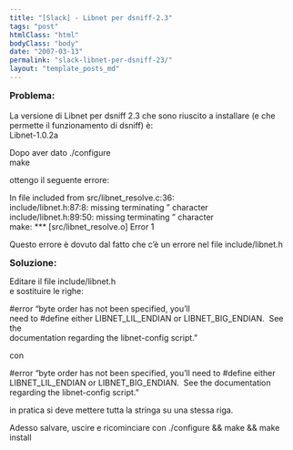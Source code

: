 ```yaml
---
title: "[Slack] - Libnet per dsniff-2.3"
tags: "post"
htmlClass: "html"
bodyClass: "body"
date: "2007-03-13"
permalink: "slack-libnet-per-dsniff-23/"
layout: "template_posts_md"
---
```

<p><font style="font-weight: bold;" size="4"><font size="3">Problema:<br /> </font></font><br /> La versione di Libnet per dsniff 2.3 che sono riuscito a installare (e che permette il funzionamento di dsniff) è:<br /> Libnet-1.0.2a</p>
<p> Dopo aver dato ./configure<br /> make</p>
<p> ottengo il seguente errore:</p>
<p> In file included from src/libnet_resolve.c:36:<br /> include/libnet.h:87:8: missing terminating &#8221; character<br /> include/libnet.h:89:50: missing terminating &#8221; character<br /> make: *** [src/libnet_resolve.o] Error 1</p>
<p> Questo errore è dovuto dal fatto che c&#8217;è un errore nel file include/libnet.h</p>
<p> <font style="font-weight: bold;" size="3">Soluzione:</font></p>
<p> Editare il file include/libnet.h<br /> e sostituire le righe:</p>
<p> #error &#8220;byte order has not been specified, you&#8217;ll<br /> need to #define either LIBNET_LIL_ENDIAN or LIBNET_BIG_ENDIAN.  See the<br /> documentation regarding the libnet-config script.&#8221;</p>
<p> con</p>
<p> #error &#8220;byte order has not been specified, you&#8217;ll need to #define either LIBNET_LIL_ENDIAN or LIBNET_BIG_ENDIAN.  See the documentation regarding the libnet-config script.&#8221;</p>
<p> in pratica si deve mettere tutta la stringa su una stessa riga.</p>
<p> Adesso salvare, uscire e ricominciare con ./configure &amp;&amp; make &amp;&amp; make install</p>
